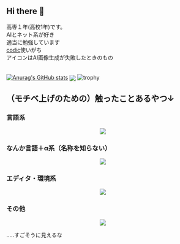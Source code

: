 
## Hi there 👋

高専１年(高校1年)です。  <br>AIとネット系が好き<br>適当に勉強しています<br><a href="https://codic.jp/">codic</a>使いがち<br>アイコンはAI画像生成が失敗したときのもの<br>　　　　　　　　　　　　　<br>

[![Anurag's GitHub stats](https://github-readme-stats.vercel.app/api?username=rintaro-s&rank_icon=percentile)](https://github.com/anuraghazra/github-readme-stats)
<img  align="center"  src="https://github-readme-stats.anuraghazra1.vercel.app/api/top-langs/?username=rintaro-s&no-bg=true&no-frame=true&langs_count=30&hide=html,css&layout=compact"/>
![trophy](https://github-profile-trophy.vercel.app/?username=rintaro-s)
<h2>（モチベ上げのための）触ったことあるやつ↓</h2>
<h3>言語系</h3>
<p align="center">
  <a href="https://skillicons.dev">
    <img src="https://skillicons.dev/icons?i=py,pytorch,r,ts,vue,js,html,css,c,cs,cpp,java,kotlin,mysql,php,powershell,cmake,dart,processing" />
  </a>
</p>
<h3>なんか言語＋α系（名称を知らない）</h3>
<p align="center">
  <a href="https://skillicons.dev">
    <img src="https://skillicons.dev/icons?i=flutter,discord,arduino,cmake,docker,dotnet,gradle,jquery,mysql,nodejs,npm,opencv,nextjs,vscode" />
  </a>
</p>
<h3>エディタ・環境系</h3>
<p align="center">
  <a href="https://skillicons.dev">
    <img src="https://skillicons.dev/icons?i=arduino,git,idea,clion,webstorm,mysql,npm,powershell,raspberrypi,replit,unity,vim,visualstudio,vscode,anaconda" />
  </a>
</p>
<h3>その他</h3>
<p align="center">
  <a href="https://skillicons.dev">
    <img src="https://skillicons.dev/icons?i=nginx,blender,cloudflare,arch,debian,discord,github,kali,linux,mint,raspberrypi,redhat,ubuntu,wordpress" />
  </a>
</p>
.....すごそうに見えるな
